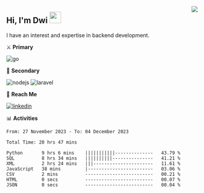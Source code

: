 [<img src="https://komarev.com/ghpvc/?username=masred&color=green&style=flat-square&label=Profile+Views" align="right">](github.com/masred)

## Hi, I'm Dwi <img src="https://raw.githubusercontent.com/MartinHeinz/MartinHeinz/master/wave.gif" width="30px">

I have an interest and expertise in backend development.

⚔️ **Primary**

![go](https://img.shields.io/badge/---?logo=go&label=Golang&style=social)

🔪 **Secondary**

![nodejs](https://img.shields.io/badge/---?logo=node.js&label=Node.js&style=social&logoColor=green)
![laravel](https://img.shields.io/badge/---?logo=laravel&label=Laravel&style=social)

🔗 **Reach Me**

[![linkedin](https://img.shields.io/badge/---?logo=linkedin&label=LinkedIn&style=social)](https://linkedin.com/in/dwifitriyanto)

📊 **Activities**

<!--START_SECTION:waka-->

```all_time
From: 27 November 2023 - To: 04 December 2023

Total Time: 20 hrs 47 mins

Python       9 hrs 6 mins    |||||||||||--------------   43.79 %
SQL          8 hrs 34 mins   ||||||||||---------------   41.21 %
XML          2 hrs 24 mins   |||----------------------   11.61 %
JavaScript   38 mins         |------------------------   03.06 %
CSV          2 mins          -------------------------   00.21 %
HTML         0 secs          -------------------------   00.07 %
JSON         0 secs          -------------------------   00.04 %
```

<!--END_SECTION:waka-->
